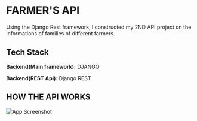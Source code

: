 

# FARMER'S API

Using the Django Rest framework, I constructed my 2ND API project on the informations of families of different farmers.


## Tech Stack

**Backend(Main framework):** DJANGO


**Backend(REST Api):** Django REST

## HOW THE API WORKS

![App Screenshot](https://media.licdn.com/dms/image/D4D22AQEDuxHxiJz4RQ/feedshare-shrink_2048_1536/0/1682160384157?e=1724284800&v=beta&t=QKlakRd6zkhXZ4BjK5QuimmSqMwMMBYtGtUivG2EzgM)
